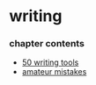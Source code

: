 ﻿
# writing
### chapter contents
 
* [50 writing tools](50_writing_tools.md)
* [amateur mistakes](amateur_mistakes.md)
